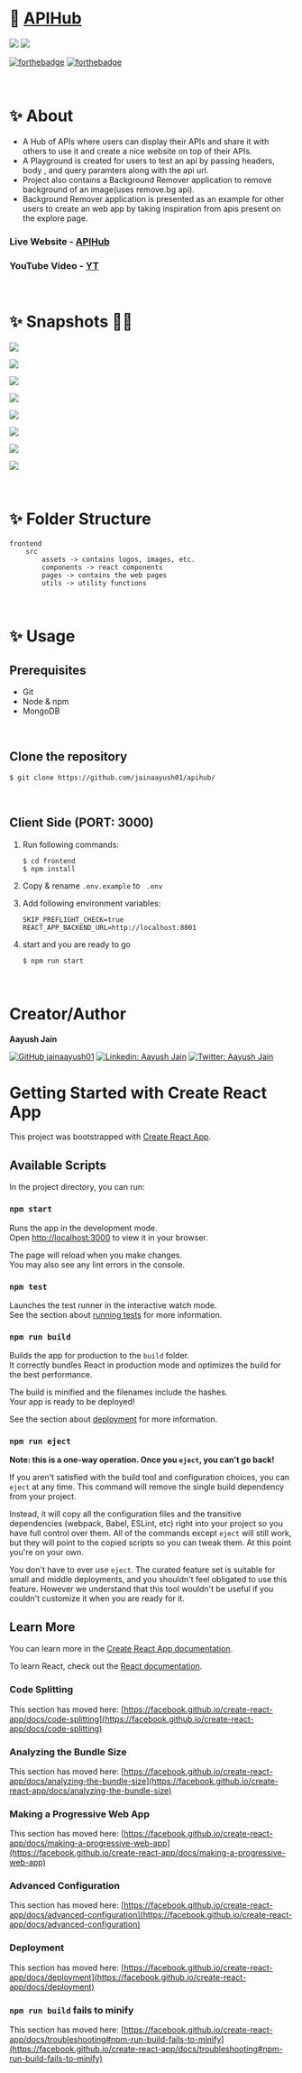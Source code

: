 # 🚀 [APIHub](https://api-hub-dev.vercel.app/)
![](https://img.shields.io/badge/license-MIT-green) ![](https://shields.io/badge/website-up-brightgreen)

[![forthebadge](https://forthebadge.com/images/badges/built-with-love.svg)](https://forthebadge.com) 
[![forthebadge](https://forthebadge.com/images/badges/made-with-javascript.svg)](https://forthebadge.com)

<br/>

# ✨ About
* A Hub of APIs where users can display their APIs and share it with others to use it and create a nice website on top of their APIs.
* A Playground is created for users to test an api by passing headers, body , and query paramters along with the api url.
* Project also contains a Background Remover application to remove background of an image(uses remove.bg api).
* Background Remover application is presented as an example for other users to create an web app by taking inspiration from apis present on the explore page.

### Live Website - <b>[APIHub](https://api-hub-dev.vercel.app/)</b>

### YouTube Video - <b>[YT](https://youtu.be/usncU7HzBPo)</b>

<br/>

# ✨ Snapshots 💫💫

![](https://snipboard.io/M1a8dp.jpg)

![](https://snipboard.io/Ht9z6G.jpg)

![](https://snipboard.io/V9kuMi.jpg)

![](https://snipboard.io/PqnYd9.jpg)

![](https://snipboard.io/9CEoVy.jpg)

![](https://snipboard.io/UCSvgR.jpg)

![](https://snipboard.io/DKb1Gh.jpg)

![](https://snipboard.io/FO1A6I.jpg)

<br/>

# ✨ Folder Structure

```
frontend
    src
        assets -> contains logos, images, etc.
        components -> react components
        pages -> contains the web pages
        utils -> utility functions

```

<br/>

# ✨ Usage

## Prerequisites
* Git
* Node & npm
* MongoDB

<br/>

## Clone the repository
```
$ git clone https://github.com/jainaayush01/apihub/ 
```

<br/>

## Client Side (PORT: 3000)
1. Run following commands:
    ```
    $ cd frontend
    $ npm install
    ```

2. Copy & rename ``` .env.example ``` to ``` .env``` 

3. Add following environment variables:
    ```
    SKIP_PREFLIGHT_CHECK=true
    REACT_APP_BACKEND_URL=http://localhost:8001
    ```

4. start and you are ready to go
    ```
    $ npm run start
    ```

<br/>

# Creator/Author 

<b>Aayush Jain</b>

[![GitHub jainaayush01](https://img.shields.io/github/followers/jainaayush01?label=follow&style=social)](https://github.com/jainaayush01)
[![Linkedin: Aayush Jain](https://img.shields.io/badge/-Aayush%20Jain-blue?style=flat-square&logo=Linkedin&logoColor=white&link=https://www.linkedin.com/in/jainaayush01/)](https://www.linkedin.com/in/jainaayush01/)
[![Twitter: Aayush Jain](https://img.shields.io/twitter/follow/jainaayush01?style=social)](https://twitter.com/jainaayush01)

# Getting Started with Create React App

This project was bootstrapped with [Create React App](https://github.com/facebook/create-react-app).

## Available Scripts

In the project directory, you can run:

### `npm start`

Runs the app in the development mode.\
Open [http://localhost:3000](http://localhost:3000) to view it in your browser.

The page will reload when you make changes.\
You may also see any lint errors in the console.

### `npm test`

Launches the test runner in the interactive watch mode.\
See the section about [running tests](https://facebook.github.io/create-react-app/docs/running-tests) for more information.

### `npm run build`

Builds the app for production to the `build` folder.\
It correctly bundles React in production mode and optimizes the build for the best performance.

The build is minified and the filenames include the hashes.\
Your app is ready to be deployed!

See the section about [deployment](https://facebook.github.io/create-react-app/docs/deployment) for more information.

### `npm run eject`

**Note: this is a one-way operation. Once you `eject`, you can't go back!**

If you aren't satisfied with the build tool and configuration choices, you can `eject` at any time. This command will remove the single build dependency from your project.

Instead, it will copy all the configuration files and the transitive dependencies (webpack, Babel, ESLint, etc) right into your project so you have full control over them. All of the commands except `eject` will still work, but they will point to the copied scripts so you can tweak them. At this point you're on your own.

You don't have to ever use `eject`. The curated feature set is suitable for small and middle deployments, and you shouldn't feel obligated to use this feature. However we understand that this tool wouldn't be useful if you couldn't customize it when you are ready for it.

## Learn More

You can learn more in the [Create React App documentation](https://facebook.github.io/create-react-app/docs/getting-started).

To learn React, check out the [React documentation](https://reactjs.org/).

### Code Splitting

This section has moved here: [https://facebook.github.io/create-react-app/docs/code-splitting](https://facebook.github.io/create-react-app/docs/code-splitting)

### Analyzing the Bundle Size

This section has moved here: [https://facebook.github.io/create-react-app/docs/analyzing-the-bundle-size](https://facebook.github.io/create-react-app/docs/analyzing-the-bundle-size)

### Making a Progressive Web App

This section has moved here: [https://facebook.github.io/create-react-app/docs/making-a-progressive-web-app](https://facebook.github.io/create-react-app/docs/making-a-progressive-web-app)

### Advanced Configuration

This section has moved here: [https://facebook.github.io/create-react-app/docs/advanced-configuration](https://facebook.github.io/create-react-app/docs/advanced-configuration)

### Deployment

This section has moved here: [https://facebook.github.io/create-react-app/docs/deployment](https://facebook.github.io/create-react-app/docs/deployment)

### `npm run build` fails to minify

This section has moved here: [https://facebook.github.io/create-react-app/docs/troubleshooting#npm-run-build-fails-to-minify](https://facebook.github.io/create-react-app/docs/troubleshooting#npm-run-build-fails-to-minify)
